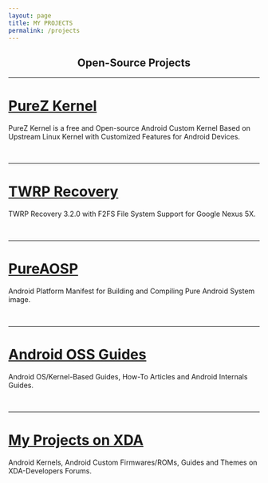 ```yaml
---
layout: page
title: MY PROJECTS
permalink: /projects
---
```


<h2 align="center">Open-Source Projects</h2>

---

<h1><a href="https://zawzaww.github.io/projects/purez-kernel"><b>PureZ Kernel</b></a></h1>
<p>PureZ Kernel is a free and Open-source Android Custom Kernel Based on Upstream Linux Kernel with Customized Features for Android Devices.</p>
<br>

---

<h1><a href="https://zawzaww.github.io/projects/twrp-recovery-bullhead"><b>TWRP Recovery</b></a></h1>
<p>TWRP Recovery 3.2.0 with F2FS File System Support for Google Nexus 5X.</p>
<br>

---

<h1><a href="https://github.com/zawzaww/aosp-android"><b>PureAOSP</b></a></h1>
<p>Android Platform Manifest for Building and Compiling Pure Android System image.</p>
<br>

---

<h1><a href="https://zawzaww.github.io/projects/androidoss-guides"><b>Android OSS Guides</b></a></h1>
<p>Android OS/Kernel-Based Guides, How-To Articles and Android Internals Guides.</p>
<br>

---

<h1><a href="https://zawzaww.github.io/projects/xda-threads-works"><b>My Projects on XDA</b></a></h1>
<p>Android Kernels, Android Custom Firmwares/ROMs, Guides and Themes on XDA-Developers Forums.</p>

